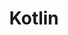 ---
blog: https://blog.blah.com/
github: JetBrains/kotlin
logohandle: kotlinlang
sort: kotlin
title: Kotlin
twitter: https://twitter.com/kotlin
website: https://kotlinlang.org/
wikipedia: https://en.wikipedia.org/wiki/Kotlin_(programming_language)
---